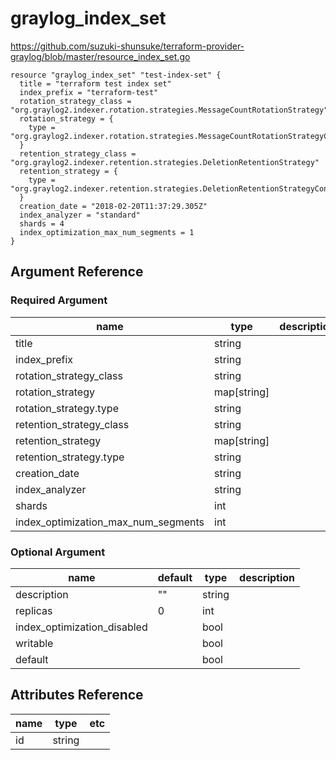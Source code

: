 # graylog_index_set

https://github.com/suzuki-shunsuke/terraform-provider-graylog/blob/master/resource_index_set.go

```
resource "graylog_index_set" "test-index-set" {
  title = "terraform test index set"
  index_prefix = "terraform-test"
  rotation_strategy_class = "org.graylog2.indexer.rotation.strategies.MessageCountRotationStrategy"
  rotation_strategy = {
    type = "org.graylog2.indexer.rotation.strategies.MessageCountRotationStrategyConfig"
  }
  retention_strategy_class = "org.graylog2.indexer.retention.strategies.DeletionRetentionStrategy"
  retention_strategy = {
    type = "org.graylog2.indexer.retention.strategies.DeletionRetentionStrategyConfig"
  }
  creation_date = "2018-02-20T11:37:29.305Z"
  index_analyzer = "standard"
  shards = 4
  index_optimization_max_num_segments = 1
}
```

## Argument Reference

### Required Argument

name | type | description
--- | --- | ---
title | string |
index_prefix | string |
rotation_strategy_class | string |
rotation_strategy | map[string] |
rotation_strategy.type | string |
retention_strategy_class | string |
retention_strategy | map[string] |
retention_strategy.type | string |
creation_date | string |
index_analyzer | string |
shards | int |
index_optimization_max_num_segments | int |

### Optional Argument

name | default | type | description
--- | --- | --- | ---
description | "" | string |
replicas | 0 | int |
index_optimization_disabled | | bool |
writable | | bool |
default | | bool |

## Attributes Reference

name | type | etc
--- | --- | ---
id | string |
